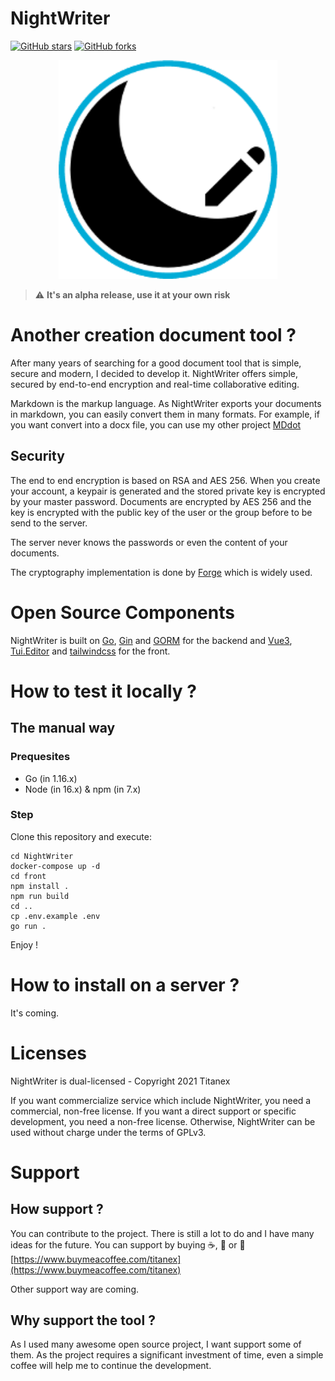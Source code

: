 # NightWriter

[![GitHub stars](https://img.shields.io/github/stars/Titanexx/NightWriter)](https://github.com/Titanexx/NightWriter/stargazers)
[![GitHub forks](https://img.shields.io/github/forks/Titanexx/NightWriter)](https://github.com/Titanexx/NightWriter/network)

<p align="center">
<img width="350" alt="logo" src="https://raw.githubusercontent.com/Titanexx/NightWriter/master/images/logo.png">
</p>

> :warning: **It's an alpha release, use it at your own risk**

# Another creation document tool ?

After many years of searching for a good document tool that is simple, secure and modern, I decided to develop it.
NightWriter offers simple, secured by end-to-end encryption and real-time collaborative editing.

Markdown is the markup language. As NightWriter exports your documents in markdown, you can easily convert them in many formats.
For example, if you want convert into a docx file, you can use my other project [MDdot](https://github.com/Titanexx/MDdot)

## Security

The end to end encryption is based on RSA and AES 256.
When you create your account, a keypair is generated and the stored private key is encrypted by your master password.
Documents are encrypted by AES 256 and the key is encrypted with the public key of the user or the group before to be send to the server.

The server never knows the passwords or even the content of your documents.

The cryptography implementation is done by [Forge](https://github.com/digitalbazaar/forge) which is widely used.

# Open Source Components

NightWriter is built on [Go](https://golang.org/), [Gin](https://github.com/gin-gonic/gin) and [GORM](https://gorm.io/index.html) for the backend and [Vue3](https://v3.vuejs.org/), [Tui.Editor](https://github.com/nhn/tui.editor) and [tailwindcss](https://tailwindcss.com/) for the front.

# How to test it locally ?
## The manual way
### Prequesites

- Go (in 1.16.x)
- Node (in 16.x) & npm (in 7.x)

### Step

Clone this repository and execute:
```
cd NightWriter
docker-compose up -d
cd front
npm install .
npm run build
cd ..
cp .env.example .env
go run .
```

Enjoy !

# How to install on a server ?

It's coming.

# Licenses

NightWriter is dual-licensed - Copyright 2021 Titanex

If you want commercialize service which include NightWriter, you need a commercial, non-free license.
If you want a direct support or specific development, you need a non-free license.
Otherwise, NightWriter can be used without charge under the terms of GPLv3.

# Support

## How support ?

You can contribute to the project. There is still a lot to do and I have many ideas for the future.
You can support by buying :coffee:, :tea: or :beers: [https://www.buymeacoffee.com/titanex](https://www.buymeacoffee.com/titanex)

Other support way are coming.

## Why support the tool ?

As I used many awesome open source project, I want support some of them.
As the project requires a significant investment of time, even a simple coffee will help me to continue the development.

